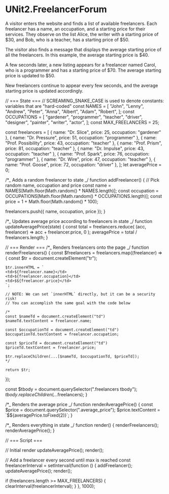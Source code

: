 # UNit2.FreelancerForum

A visitor enters the website and finds a list of available freelancers. Each freelancer has a name, an occupation, and a starting price for their services. They observe on the list Alice, the writer with a starting price of $30, and Bob, who is a teacher, has a starting price of $50.

The visitor also finds a message that displays the average starting price of all the freelancers. In this example, the average starting price is $40.

A few seconds later, a new listing appears for a freelancer named Carol, who is a programmer and has a starting price of $70. The average starting price is updated to $50.

New freelancers continue to appear every few seconds, and the average starting price is updated accordingly.

// === State ===
// SCREAMING_SNAKE_CASE is used to denote constants: variables that are "hard-coded"
const NAMES = [
"John",
"Lenny",
"Andrew",
"Peter",
"Anna",
"Albert",
"Adam",
"Robert",
];
const OCCUPATIONS = [
"gardener",
"programmer",
"teacher",
"driver",
"designer",
"painter",
"writer",
"actor",
];
const MAX_FREELANCERS = 25;

const freelancers = [
{ name: "Dr. Slice", price: 25, occupation: "gardener" },
{ name: "Dr. Pressure", price: 51, occupation: "programmer" },
{ name: "Prof. Possibility", price: 43, occupation: "teacher" },
{ name: "Prof. Prism", price: 81, occupation: "teacher" },
{ name: "Dr. Impulse", price: 43, occupation: "teacher" },
{ name: "Prof. Spark", price: 76, occupation: "programmer" },
{ name: "Dr. Wire", price: 47, occupation: "teacher" },
{ name: "Prof. Goose", price: 72, occupation: "driver" },
];
let averagePrice = 0;

/\*_ Adds a random freelancer to state _/
function addFreelancer() {
// Pick random name, occupation and price
const name = NAMES[Math.floor(Math.random() * NAMES.length)];
const occupation =
OCCUPATIONS[Math.floor(Math.random() * OCCUPATIONS.length)];
const price = 1 + Math.floor(Math.random() \* 100);

freelancers.push({ name, occupation, price });
}

/\*_ Updates average price according to freelancers in state _/
function updateAveragePrice(state) {
const total = freelancers.reduce(
(acc, freelancer) => acc + freelancer.price,
0
);
averagePrice = total / freelancers.length;
}

// === Render ===
/\*_ Renders freelancers onto the page _/
function renderFreelancers() {
const $freelancers = freelancers.map((freelancer) => {
const $tr = document.createElement("tr");

    $tr.innerHTML = `
    <td>${freelancer.name}</td>
    <td>${freelancer.occupation}</td>
    <td>$${freelancer.price}</td>
    `;

    // NOTE: We can set `innerHTML` directly, but it can be a security risk!
    // You can accomplish the same goal with the code below

    /*
    const $nameTd = document.createElement("td")
    $nameTd.textContent = freelancer.name;

    const $occupationTd = document.createElement("td")
    $occupationTd.textContent = freelancer.occupation;

    const $priceTd = document.createElement("td")
    $priceTd.textContent = freelancer.price;

    $tr.replaceChildren(...[$nameTd, $occupationTd, $priceTd]);
    */

    return $tr;

});

const $tbody = document.querySelector(".freelancers tbody");
  $tbody.replaceChildren(...$freelancers);
}

/\*_ Renders the average price _/
function renderAveragePrice() {
const $price = document.querySelector(".average_price");
  $price.textContent = `$${averagePrice.toFixed(2)}`;
}

/\*_ Renders everything in state _/
function render() {
renderFreelancers();
renderAveragePrice();
}

// === Script ===

// Initial render
updateAveragePrice();
render();

// Add a freelancer every second until max is reached
const freelancerInterval = setInterval(function () {
addFreelancer();
updateAveragePrice();
render();

if (freelancers.length >= MAX_FREELANCERS) {
clearInterval(freelancerInterval);
}
}, 1000);
